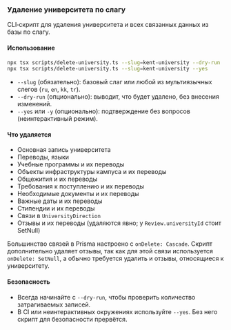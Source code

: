 ### Удаление университета по слагу

CLI‑скрипт для удаления университета и всех связанных данных из базы по слагу.

#### Использование

```bash
npx tsx scripts/delete-university.ts --slug=kent-university --dry-run
npx tsx scripts/delete-university.ts --slug=kent-university --yes
```

- `--slug` (обязательно): базовый слаг или любой из мультиязычных слегов (`ru`, `en`, `kk`, `tr`).
- `--dry-run` (опционально): выводит, что будет удалено, без внесения изменений.
- `--yes` или `-y` (опционально): подтверждение без вопросов (неинтерактивный режим).

#### Что удаляется

- Основная запись университета
- Переводы, языки
- Учебные программы и их переводы
- Объекты инфраструктуры кампуса и их переводы
- Общежития и их переводы
- Требования к поступлению и их переводы
- Необходимые документы и их переводы
- Важные даты и их переводы
- Стипендии и их переводы
- Связи в `UniversityDirection`
- Отзывы и их переводы (удаляются явно; у `Review.universityId` стоит SetNull)

Большинство связей в Prisma настроено с `onDelete: Cascade`. Скрипт дополнительно удаляет отзывы, так как для этой связи используется `onDelete: SetNull`, а обычно требуется удалить и отзывы, относящиеся к университету.

#### Безопасность

- Всегда начинайте с `--dry-run`, чтобы проверить количество затрагиваемых записей.
- В CI или неинтерактивных окружениях используйте `--yes`. Без него скрипт для безопасности прервётся.

